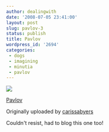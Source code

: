 ```yaml
---
author: dealingwith
date: '2008-07-05 23:41:00'
layout: post
slug: pavlov-3
status: publish
title: Pavlov
wordpress_id: '2694'
categories:
 - dogs
 - imagining
 - minutia
 - pavlov
---
```


[![][1]][2]

[Pavlov][3]

Originally uploaded by [carissabyers][4]

Couldn't resist, had to blog this one too!

   [1]: http://farm4.static.flickr.com/3007/2641275856_404934a601_m.jpg

   [2]: http://www.flickr.com/photos/carissabyers/2641275856/ (photo sharing)

   [3]: http://www.flickr.com/photos/carissabyers/2641275856/

   [4]: http://www.flickr.com/people/carissabyers/

